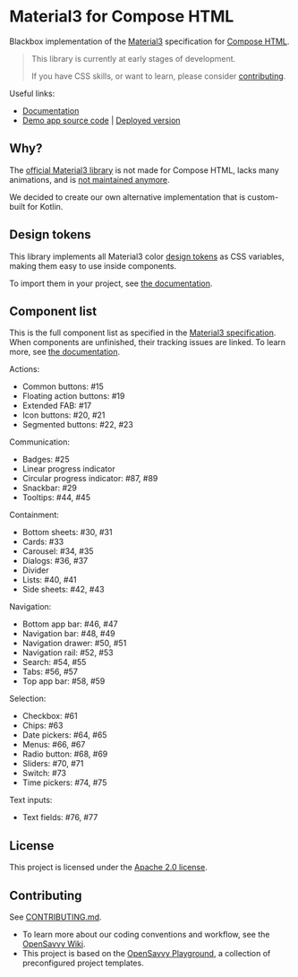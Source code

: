# Material3 for Compose HTML

Blackbox implementation of the [Material3](https://m3.material.io/) specification for [Compose HTML](https://github.com/JetBrains/compose-multiplatform#compose-html).

> This library is currently at early stages of development.
>
> If you have CSS skills, or want to learn, please consider [contributing](CONTRIBUTING.md).

Useful links:

- [Documentation](https://opensavvy.gitlab.io/ui/compose-material3-html/api-docs/index.html)
- [Demo app source code](demo) | [Deployed version](https://opensavvy.gitlab.io/ui/compose-material3-html/demo/index.html)

## Why?

The [official Material3 library](https://github.com/material-components/material-web) is not made for Compose HTML, lacks many animations, and is [not maintained anymore](https://github.com/material-components/material-web/discussions/5642).

We decided to create our own alternative implementation that is custom-built for Kotlin.

## Design tokens

This library implements all Material3 color [design tokens](https://m3.material.io/foundations/design-tokens/overview) as CSS variables, making them easy to use inside components.

To import them in your project, see [the documentation](https://opensavvy.gitlab.io/ui/compose-material3-html/api-docs/theme/index.html).

## Component list

This is the full component list as specified in the [Material3 specification](https://m3.material.io/components).
When components are unfinished, their tracking issues are linked.
To learn more, see [the documentation](https://opensavvy.gitlab.io/ui/compose-material3-html/api-docs/components/index.html).

Actions:

- Common buttons: #15
- Floating action buttons: #19
- Extended FAB: #17
- Icon buttons: #20, #21
- Segmented buttons: #22, #23

Communication:

- Badges: #25
- Linear progress indicator
- Circular progress indicator: #87, #89
- Snackbar: #29
- Tooltips: #44, #45

Containment:

- Bottom sheets: #30, #31
- Cards: #33
- Carousel: #34, #35
- Dialogs: #36, #37
- Divider
- Lists: #40, #41
- Side sheets: #42, #43

Navigation:

- Bottom app bar: #46, #47
- Navigation bar: #48, #49
- Navigation drawer: #50, #51
- Navigation rail: #52, #53
- Search: #54, #55
- Tabs: #56, #57
- Top app bar: #58, #59

Selection:

- Checkbox: #61
- Chips: #63
- Date pickers: #64, #65
- Menus: #66, #67
- Radio button: #68, #69
- Sliders: #70, #71
- Switch: #73
- Time pickers: #74, #75

Text inputs:

- Text fields: #76, #77

## License

This project is licensed under the [Apache 2.0 license](LICENSE).

## Contributing

See [CONTRIBUTING.md](CONTRIBUTING.md).
- To learn more about our coding conventions and workflow, see the [OpenSavvy Wiki](https://gitlab.com/opensavvy/wiki/-/blob/main/README.md#wiki).
- This project is based on the [OpenSavvy Playground](docs/playground/README.md), a collection of preconfigured project templates.
